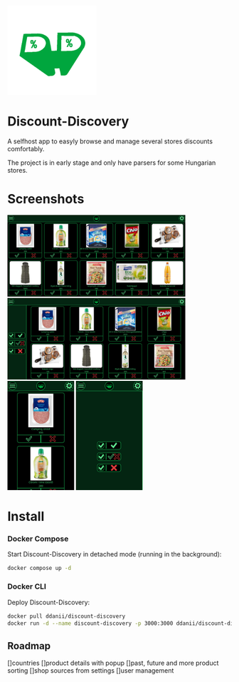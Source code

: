 <img src="./icon.png" alt="icon" width="200"/>

# Discount-Discovery

A selfhost app to easyly browse and manage several stores discounts comfortably.

The project is in early stage and only have parsers for some Hungarian stores.

# Screenshots

<img src="./media/desktop.png" alt="desktop screenshot" width="400"/>
<img src="./media/desktop_sidebar.png" alt="desktop with sidebar screenshot" width="400"/>
<img src="./media/phone.png" alt="phone screeenshot" width="150"/>
<img src="./media/phone_sidebar.png" alt="phone sidebar screenshot" width="150"/>

# Install


### Docker Compose

Start Discount-Discovery in detached mode (running in the background):

```bash
docker compose up -d
```


### Docker CLI

Deploy Discount-Discovery:

```bash
docker pull ddanii/discount-discovery
docker run -d --name discount-discovery -p 3000:3000 ddanii/discount-discovery --mount type=bind,src=../config,dst=/config
```



## Roadmap

[]countries
[]product details with popup 
[]past, future and more product sorting
[]shop sources from settings
[]user management 

